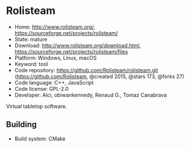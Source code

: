 # Rolisteam

- Home: http://www.rolisteam.org/, https://sourceforge.net/projects/rolisteam/
- State: mature
- Download: http://www.rolisteam.org/download.html, https://sourceforge.net/projects/rolisteam/files
- Platform: Windows, Linux, macOS
- Keyword: tool
- Code repository: https://github.com/Rolisteam/rolisteam.git (https://github.com/Rolisteam, @created 2015, @stars 173, @forks 27)
- Code language: C++, JavaScript
- Code license: GPL-2.0
- Developer: Alci, obiwankennedy, Renaud G., Tomaz Canabrava

Virtual tabletop software.

## Building

- Build system: CMake
